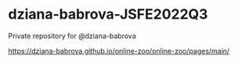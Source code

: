 # dziana-babrova-JSFE2022Q3
Private repository for @dziana-babrova

https://dziana-babrova.github.io/online-zoo/online-zoo/pages/main/
